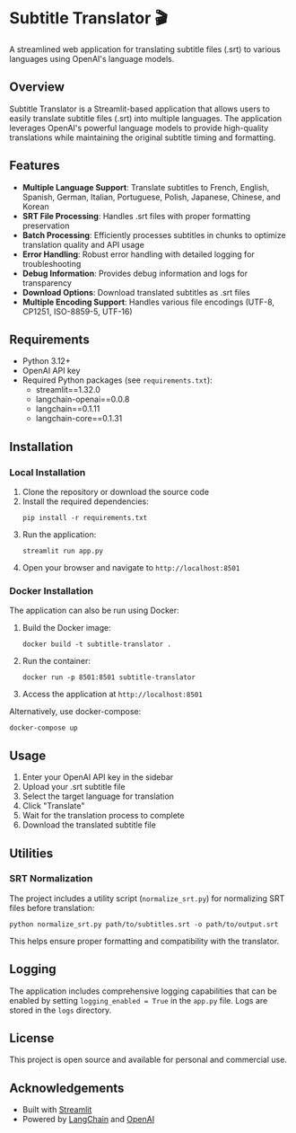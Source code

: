 # Subtitle Translator 🎬

A streamlined web application for translating subtitle files (.srt) to various languages using OpenAI's language models.

## Overview

Subtitle Translator is a Streamlit-based application that allows users to easily translate subtitle files (.srt) into multiple languages. The application leverages OpenAI's powerful language models to provide high-quality translations while maintaining the original subtitle timing and formatting.

## Features

- **Multiple Language Support**: Translate subtitles to French, English, Spanish, German, Italian, Portuguese, Polish, Japanese, Chinese, and Korean
- **SRT File Processing**: Handles .srt files with proper formatting preservation
- **Batch Processing**: Efficiently processes subtitles in chunks to optimize translation quality and API usage
- **Error Handling**: Robust error handling with detailed logging for troubleshooting
- **Debug Information**: Provides debug information and logs for transparency
- **Download Options**: Download translated subtitles as .srt files
- **Multiple Encoding Support**: Handles various file encodings (UTF-8, CP1251, ISO-8859-5, UTF-16)

## Requirements

- Python 3.12+
- OpenAI API key
- Required Python packages (see `requirements.txt`):
  - streamlit==1.32.0
  - langchain-openai==0.0.8
  - langchain==0.1.11
  - langchain-core==0.1.31

## Installation

### Local Installation

1. Clone the repository or download the source code
2. Install the required dependencies:
   ```
   pip install -r requirements.txt
   ```
3. Run the application:
   ```
   streamlit run app.py
   ```
4. Open your browser and navigate to `http://localhost:8501`

### Docker Installation

The application can also be run using Docker:

1. Build the Docker image:
   ```
   docker build -t subtitle-translator .
   ```
2. Run the container:
   ```
   docker run -p 8501:8501 subtitle-translator
   ```
3. Access the application at `http://localhost:8501`

Alternatively, use docker-compose:
```
docker-compose up
```

## Usage

1. Enter your OpenAI API key in the sidebar
2. Upload your .srt subtitle file
3. Select the target language for translation
4. Click "Translate"
5. Wait for the translation process to complete
6. Download the translated subtitle file

## Utilities

### SRT Normalization

The project includes a utility script (`normalize_srt.py`) for normalizing SRT files before translation:

```
python normalize_srt.py path/to/subtitles.srt -o path/to/output.srt
```

This helps ensure proper formatting and compatibility with the translator.

## Logging

The application includes comprehensive logging capabilities that can be enabled by setting `logging_enabled = True` in the `app.py` file. Logs are stored in the `logs` directory.

## License

This project is open source and available for personal and commercial use.

## Acknowledgements

- Built with [Streamlit](https://streamlit.io/)
- Powered by [LangChain](https://www.langchain.com/) and [OpenAI](https://openai.com/)
